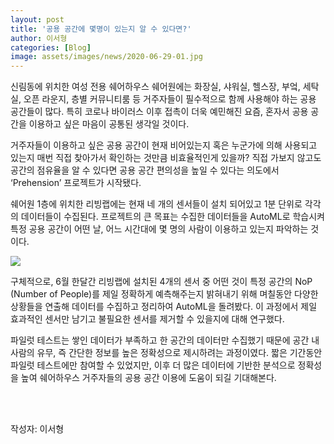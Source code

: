 ```yaml
---
layout: post
title: '공용 공간에 몇명이 있는지 알 수 있다면?'
author: 이서형
categories: [Blog]
image: assets/images/news/2020-06-29-01.jpg
---
```

신림동에 위치한 여성 전용 쉐어하우스 쉐어원에는 화장실, 샤워실, 헬스장, 부엌, 세탁실, 오픈 라운지, 층별 커뮤니티룸 등 거주자들이 필수적으로 함께 사용해야 하는 공용 공간들이 많다. 특히 코로나 바이러스 이후 접촉이 더욱 예민해진 요즘, 혼자서 공용 공간을 이용하고 싶은 마음이 공통된 생각일 것이다.

거주자들이 이용하고 싶은 공용 공간이 현재 비어있는지 혹은 누군가에 의해 사용되고 있는지 매번 직접 찾아가서 확인하는 것만큼 비효율적인게 있을까? 직접 가보지 않고도 공간의 점유율을 알 수 있다면 공용 공간 편의성을 높일 수 있다는 의도에서 ‘Prehension’ 프로젝트가 시작됐다.

쉐어원 1층에 위치한 리빙랩에는 현재 네 개의 센서들이 설치 되어있고 1분 단위로 각각의 데이터들이 수집된다. 프로젝트의 큰 목표는 수집한 데이터들을 AutoML로 학습시켜 특정 공용 공간이 어떤 날, 어느 시간대에 몇 명의 사람이 이용하고 있는지 파악하는 것이다.

<img src="{{site.baseurl}}/assets/images/news/2020-06-29-01.jpg">

구체적으로, 6월 한달간 리빙랩에 설치된 4개의 센서 중 어떤 것이 특정 공간의 NoP (Number of People)를 제일 정확하게 예측해주는지 밝혀내기 위해 며칠동안 다양한 상황들을 연출해 데이터를 수집하고 정리하여 AutoML을 돌려봤다. 이 과정에서 제일 효과적인 센서만 남기고 불필요한 센서를 제거할 수 있을지에 대해 연구했다.

파일럿 테스트는 쌓인 데이터가 부족하고 한 공간의 데이터만 수집했기 때문에 공간 내 사람의 유무, 즉 간단한 정보를 높은 정확성으로 제시하려는 과정이였다. 짧은 기간동안 파일럿 테스트에만 참여할 수 있었지만, 이후 더 많은 데이터에 기반한 분석으로 정확성을 높여 쉐어하우스 거주자들의 공용 공간 이용에 도움이 되길 기대해본다.

<br><br>

작성자: 이서형 <br>